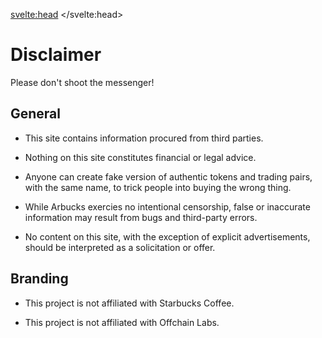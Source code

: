 <svelte:head>
    <title>Disclaimer - Arbucks</title>
    <link rel="canonical" href="https://arbucks.io/docs/disclaimer/">
    <meta property="og:title" content="Disclaimer - Arbucks">
    <meta name=twitter:title content="Disclaimer - Arbucks">
</svelte:head>

# Disclaimer

Please don't shoot the messenger!

## General

- This site contains information procured from third parties.

- Nothing on this site constitutes financial or legal advice.

- Anyone can create fake version of authentic tokens and trading pairs, with the same name, to trick people into buying the wrong thing.

- While Arbucks exercies no intentional censorship, false or inaccurate information may result from bugs and third-party errors.

- No content on this site, with the exception of explicit advertisements, should be interpreted as a solicitation or offer.

## Branding

- This project is not affiliated with Starbucks Coffee.

- This project is not affiliated with Offchain Labs.
